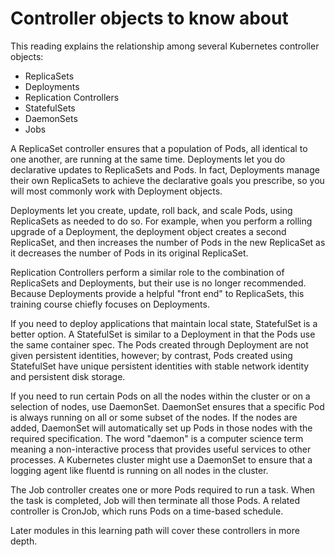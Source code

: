 # Controller objects to know about

This reading explains the relationship among several Kubernetes
controller objects:

* ReplicaSets
* Deployments
* Replication Controllers
* StatefulSets
* DaemonSets
* Jobs

A ReplicaSet controller ensures that a population of Pods, all identical
to one another, are running at the same time. Deployments let you do
declarative updates to ReplicaSets and Pods. In fact, Deployments manage
their own ReplicaSets to achieve the declarative goals you prescribe, so
you will most commonly work with Deployment objects.

Deployments let you create, update, roll back, and scale Pods, using
ReplicaSets as needed to do so. For example, when you perform a rolling
upgrade of a Deployment, the deployment object creates a second
ReplicaSet, and then increases the number of Pods in the new ReplicaSet
as it decreases the number of Pods in its original ReplicaSet.

Replication Controllers perform a similar role to the combination of
ReplicaSets and Deployments, but their use is no longer recommended.
Because Deployments provide a helpful "front end" to ReplicaSets, this
training course chiefly focuses on Deployments.

If you need to deploy applications that maintain local state,
StatefulSet is a better option. A StatefulSet is similar to a Deployment
in that the Pods use the same container spec. The Pods created through
Deployment are not given persistent identities, however; by contrast,
Pods created using StatefulSet have unique persistent  identities with
stable network identity and persistent disk storage.

If you need to run certain Pods on all the nodes within the cluster or
on a selection of nodes, use DaemonSet. DaemonSet ensures that a
specific Pod is always running on all or some subset of the nodes. If
the nodes are added, DaemonSet will automatically set up Pods in those
nodes with the required specification. The word "daemon" is a computer
science term meaning a non-interactive process that provides useful
services to other processes. A Kubernetes cluster might use a DaemonSet
to ensure that a logging agent like fluentd is running on all nodes in
the cluster.

The Job controller creates one or more Pods required to run a task. When
the task is completed, Job will then terminate all those Pods. A related
controller is CronJob, which runs Pods on a time-based schedule.

Later modules in this learning path will cover these controllers in more
depth.
